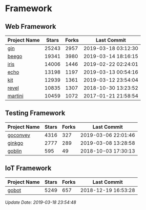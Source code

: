 # Framework

## Web Framework

| Project Name | Stars | Forks | Last Commit |
| ------------ | ----- | ----- | ----------- |
| [gin](https://github.com/gin-gonic/gin) | 25243 | 2957 | 2019-03-18 03:12:30 |
| [beego](https://github.com/astaxie/beego) | 19341 | 3980 | 2019-03-14 18:16:15 |
| [iris](https://github.com/kataras/iris) | 14006 | 1446 | 2019-02-22 02:24:01 |
| [echo](https://github.com/labstack/echo) | 13198 | 1197 | 2019-03-13 00:54:16 |
| [kit](https://github.com/go-kit/kit) | 12939 | 1361 | 2019-03-12 23:54:04 |
| [revel](https://github.com/revel/revel) | 10835 | 1307 | 2018-10-30 13:23:52 |
| [martini](https://github.com/go-martini/martini) | 10459 | 1072 | 2017-01-21 21:58:54 |

## Testing Framework

| Project Name | Stars | Forks | Last Commit |
| ------------ | ----- | ----- | ----------- |
| [goconvey](https://github.com/smartystreets/goconvey) | 4316 | 327 | 2019-03-06 22:01:46 |
| [ginkgo](https://github.com/onsi/ginkgo) | 2777 | 289 | 2019-03-08 13:28:58 |
| [goblin](https://github.com/franela/goblin) | 595 | 49 | 2018-10-03 17:30:13 |

## IoT Framework

| Project Name | Stars | Forks | Last Commit |
| ------------ | ----- | ----- | ----------- |
| [gobot](https://github.com/hybridgroup/gobot) | 5249 | 657 | 2018-12-19 16:53:28 |

*Update Date: 2019-03-18 23:54:48*
